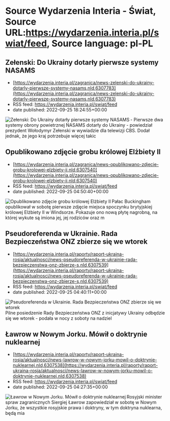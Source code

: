 # Source Wydarzenia Interia - Świat, Source URL:https://wydarzenia.interia.pl/swiat/feed, Source language: pl-PL

## Zełenski: Do Ukrainy dotarły pierwsze systemy NASAMS
 - [https://wydarzenia.interia.pl/zagranica/news-zelenski-do-ukrainy-dotarly-pierwsze-systemy-nasams,nId,6307783](https://wydarzenia.interia.pl/zagranica/news-zelenski-do-ukrainy-dotarly-pierwsze-systemy-nasams,nId,6307783)
 - RSS feed: https://wydarzenia.interia.pl/swiat/feed
 - date published: 2022-09-25 18:24:55+00:00

<p><a href="https://wydarzenia.interia.pl/zagranica/news-zelenski-do-ukrainy-dotarly-pierwsze-systemy-nasams,nId,6307783"><img align="left" alt="Zełenski: Do Ukrainy dotarły pierwsze systemy NASAMS" src="https://i.iplsc.com/zelenski-do-ukrainy-dotarly-pierwsze-systemy-nasams/000G47YPKECHHX8B-C321.jpg" /></a>- Pierwsze dwa systemy obrony powietrznej NASAMS dotarły do Ukrainy - powiedział prezydent Wołodymyr Zełenski w wywiadzie dla telewizji CBS. Dodał jednak, że jego kraj potrzebuje więcej takic

## Opublikowano zdjęcie grobu królowej Elżbiety II
 - [https://wydarzenia.interia.pl/zagranica/news-opublikowano-zdjecie-grobu-krolowej-elzbiety-ii,nId,6307540](https://wydarzenia.interia.pl/zagranica/news-opublikowano-zdjecie-grobu-krolowej-elzbiety-ii,nId,6307540)
 - RSS feed: https://wydarzenia.interia.pl/swiat/feed
 - date published: 2022-09-25 04:50:40+00:00

<p><a href="https://wydarzenia.interia.pl/zagranica/news-opublikowano-zdjecie-grobu-krolowej-elzbiety-ii,nId,6307540"><img align="left" alt="Opublikowano zdjęcie grobu królowej Elżbiety II" src="https://i.iplsc.com/opublikowano-zdjecie-grobu-krolowej-elzbiety-ii/000G44QJ78IW3MYY-C321.jpg" /></a>Pałac Buckingham opublikował w sobotę pierwsze zdjęcie miejsca spoczynku brytyjskiej królowej Elżbiety II w Windsorze. Pokazuje ono nową płytę nagrobną, na której wykute są imiona jej, jej rodziców oraz m

## Pseudoreferenda w Ukrainie. Rada Bezpieczeństwa ONZ zbierze się we wtorek
 - [https://wydarzenia.interia.pl/raporty/raport-ukraina-rosja/aktualnosci/news-pseudoreferenda-w-ukrainie-rada-bezpieczenstwa-onz-zbierze-s,nId,6307539](https://wydarzenia.interia.pl/raporty/raport-ukraina-rosja/aktualnosci/news-pseudoreferenda-w-ukrainie-rada-bezpieczenstwa-onz-zbierze-s,nId,6307539)
 - RSS feed: https://wydarzenia.interia.pl/swiat/feed
 - date published: 2022-09-25 04:40:11+00:00

<p><a href="https://wydarzenia.interia.pl/raporty/raport-ukraina-rosja/aktualnosci/news-pseudoreferenda-w-ukrainie-rada-bezpieczenstwa-onz-zbierze-s,nId,6307539"><img align="left" alt="Pseudoreferenda w Ukrainie. Rada Bezpieczeństwa ONZ zbierze się we wtorek" src="https://i.iplsc.com/pseudoreferenda-w-ukrainie-rada-bezpieczenstwa-onz-zbierze-s/000G44QEFWAPPG6H-C321.jpg" /></a>Pilne posiedzenie Rady Bezpieczeństwa ONZ z inicjatywy Ukrainy odbędzie się we wtorek - podała w nocy z soboty na nadziel

## Ławrow w Nowym Jorku. Mówił o doktrynie nuklearnej
 - [https://wydarzenia.interia.pl/raporty/raport-ukraina-rosja/aktualnosci/news-lawrow-w-nowym-jorku-mowil-o-doktrynie-nuklearnej,nId,6307538](https://wydarzenia.interia.pl/raporty/raport-ukraina-rosja/aktualnosci/news-lawrow-w-nowym-jorku-mowil-o-doktrynie-nuklearnej,nId,6307538)
 - RSS feed: https://wydarzenia.interia.pl/swiat/feed
 - date published: 2022-09-25 04:27:35+00:00

<p><a href="https://wydarzenia.interia.pl/raporty/raport-ukraina-rosja/aktualnosci/news-lawrow-w-nowym-jorku-mowil-o-doktrynie-nuklearnej,nId,6307538"><img align="left" alt="Ławrow w Nowym Jorku. Mówił o doktrynie nuklearnej" src="https://i.iplsc.com/lawrow-w-nowym-jorku-mowil-o-doktrynie-nuklearnej/000G44QA2EU2RQBE-C321.jpg" /></a>Rosyjski minister spraw zagranicznych Siergiej Ławrow zapowiedział w sobotę w Nowym Jorku, że wszystkie rosyjskie prawa i doktryny, w tym doktryna nuklearna, będą mia
